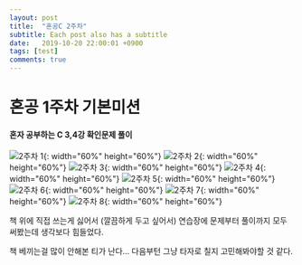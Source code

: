 ```yaml
---
layout: post
title:  "혼공C 2주차"
subtitle: Each post also has a subtitle
date:   2019-10-20 22:00:01 +0900
tags: [test]
comments: true
---
```


# 혼공 1주차 기본미션

#### 혼자 공부하는 C 3,4강 확인문제 풀이

![2주차 1](/files/2주차_1.jpg){: width="60%" height="60%"}
![2주차 2](/files/2주차_2.jpg){: width="60%" height="60%"}
![2주차 3](/files/2주차_3.jpg){: width="60%" height="60%"}
![2주차 4](/files/2주차_4.jpg){: width="60%" height="60%"}
![2주차 5](/files/2주차_5.jpg){: width="60%" height="60%"}
![2주차 6](/files/2주차_6.jpg){: width="60%" height="60%"}
![2주차 7](/files/2주차_7.jpg){: width="60%" height="60%"}
![2주차 8](/files/2주차_8.jpg){: width="60%" height="60%"}

책 위에 직접 쓰는게 싫어서 (깔끔하게 두고 싶어서) 연습장에 문제부터 풀이까지 모두 써봤는데 생각보다 힘들었다.

책 베끼는걸 많이 안해본 티가 난다... 다음부턴 그냥 타자로 칠지 고민해봐야할 것 같다.
